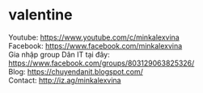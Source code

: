 # valentine
Youtube: https://www.youtube.com/c/minkalexvina <br>
Facebook: https://www.facebook.com/minkalexvina <br>
Gia nhập group Dân IT tại đây: https://www.facebook.com/groups/803129063825326/ <br>
Blog: https://chuyendanit.blogspot.com/ <br>
Contact: http://iz.ag/minkalexvina
